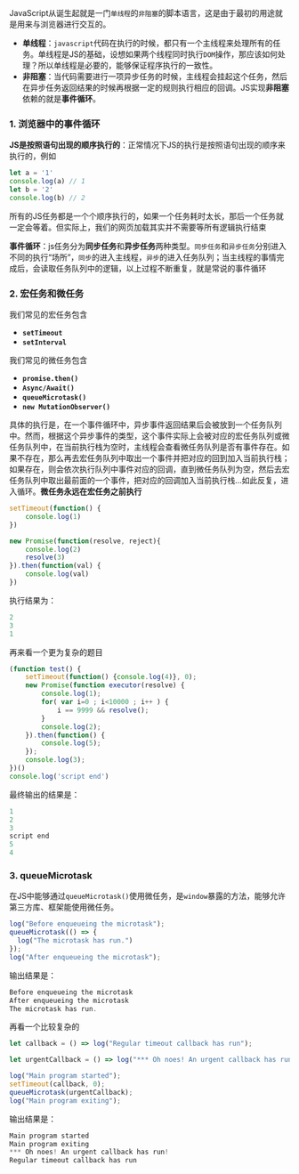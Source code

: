 <!-- ---
title: JS基础系列之执行队列与事件循环
date: 2022-10-26
tags: JavaScript
set: BaseJS
--- -->

JavaScript从诞生起就是一门`单线程`的`非阻塞`的脚本语言，这是由于最初的用途就是用来与浏览器进行交互的。

* **单线程**：`javascript`代码在执行的时候，都只有一个主线程来处理所有的任务。单线程是JS的基础，设想如果两个线程同时执行`DOM`操作，那应该如何处理？所以单线程是必要的，能够保证程序执行的一致性。
* **非阻塞**：当代码需要进行一项异步任务的时候，主线程会挂起这个任务，然后在异步任务返回结果的时候再根据一定的规则执行相应的回调。JS实现**非阻塞**依赖的就是**事件循环**。

### 1. 浏览器中的事件循环

**JS是按照语句出现的顺序执行的**：正常情况下JS的执行是按照语句出现的顺序来执行的，例如

```javascript
let a = '1'
console.log(a) // 1
let b = '2'
console.log(b) // 2
```
所有的JS任务都是一个个顺序执行的，如果一个任务耗时太长，那后一个任务就一定会等着。但实际上，我们的网页加载其实并不需要等所有逻辑执行结束

**事件循环**：js任务分为**同步任务**和**异步任务**两种类型。`同步任务`和`异步任务`分别进入不同的执行“场所”，`同步`的进入主线程，`异步`的进入任务队列；当主线程的事情完成后，会读取任务队列中的逻辑，以上过程不断重复，就是常说的事件循环

### 2. 宏任务和微任务

我们常见的宏任务包含

* **`setTimeout`**
* **`setInterval`**

我们常见的微任务包含

* **`promise.then()`**
* **`Async/Await()`**
* **`queueMicrotask()`**
* **`new MutationObserver()`**

具体的执行是，在一个事件循环中，异步事件返回结果后会被放到一个任务队列中。然而，根据这个异步事件的类型，这个事件实际上会被对应的宏任务队列或微任务队列中，在当前执行栈为空时，主线程会查看微任务队列是否有事件存在。如果不存在，那么再去宏任务队列中取出一个事件并把对应的回到加入当前执行栈；如果存在，则会依次执行队列中事件对应的回调，直到微任务队列为空，然后去宏任务队列中取出最前面的一个事件，把对应的回调加入当前执行栈...如此反复，进入循环。**微任务永远在宏任务之前执行**

```javascript
setTimeout(function() {
    console.log(1)
})

new Promise(function(resolve, reject){
    console.log(2)
    resolve(3)
}).then(function(val) {
    console.log(val)
})
```
执行结果为：
```javascript
2
3
1
```

再来看一个更为复杂的题目
```javascript
(function test() {
    setTimeout(function() {console.log(4)}, 0);
    new Promise(function executor(resolve) {
        console.log(1);
        for( var i=0 ; i<10000 ; i++ ) {
            i == 9999 && resolve();
        }
        console.log(2);
    }).then(function() {
        console.log(5);
    });
    console.log(3);
})()
console.log('script end')
```
最终输出的结果是：
```javascript
1
2
3
script end
5
4
```

### 3. queueMicrotask


在JS中能够通过`queueMicrotask()`使用微任务，是`window`暴露的方法，能够允许第三方库、框架能使用微任务。

```javascript
log("Before enqueueing the microtask");
queueMicrotask(() => {
  log("The microtask has run.")
});
log("After enqueueing the microtask");
```

输出结果是：
```javascript
Before enqueueing the microtask
After enqueueing the microtask
The microtask has run.
```

再看一个比较复杂的
```javascript
let callback = () => log("Regular timeout callback has run");

let urgentCallback = () => log("*** Oh noes! An urgent callback has run!");

log("Main program started");
setTimeout(callback, 0);
queueMicrotask(urgentCallback);
log("Main program exiting");
```

输出结果是：
```javascript
Main program started
Main program exiting
*** Oh noes! An urgent callback has run!
Regular timeout callback has run
```